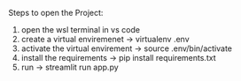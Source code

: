 Steps to open the Project:
1) open the wsl terminal in vs code
2) create a virtual enviremenet -> virtualenv .env
3) activate the virtual envirement -> source .env/bin/activate
4) install the requirements -> pip install requirements.txt
5) run -> streamlit run app.py
